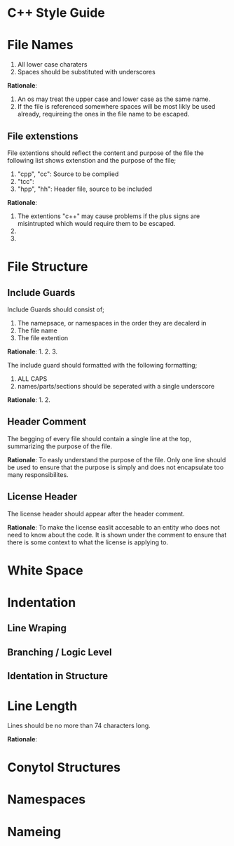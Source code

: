 C++ Style Guide
==========================================================================
File Names
==========================================================================
1. All lower case charaters
2. Spaces should be substituted with underscores

__Rationale__:
1. An os may treat the upper case and lower case as the same name.
2. If the file is referenced somewhere spaces will be most likly be used
already, requireing the ones in the file name to be escaped.

File extenstions
--------------------------------------------------------------------------
File extentions should reflect the content and purpose of the file the
following list shows extenstion and the purpose of the file;
1. "cpp", "cc": Source to be complied
2. "tcc":
3. "hpp", "hh": Header file, source to be included

__Rationale__:
1. The extentions "c++" may cause problems if the plus signs are
misintrupted which would require them to be escaped.
2.
3.

File Structure
==========================================================================
Include Guards
--------------------------------------------------------------------------
Include Guards should consist of;
1. The namepsace, or namespaces in the order they are decalerd in
2. The file name
3. The file extention

__Rationale__:
1. 
2. 
3. 

The include guard should formatted with the following formatting;
1. ALL CAPS
2. names/parts/sections should be seperated with a single underscore

__Rationale__:
1. 
2. 

Header Comment
--------------------------------------------------------------------------
The begging of every file should contain a single line at the top,
summarizing the purpose of the file.

__Rationale__:
To easly understand the purpose of the file. Only one line should be used
to ensure that the purpose is simply and does not encapsulate too many
responsibilites.

License Header
--------------------------------------------------------------------------
The license header should appear after the header comment.

__Rationale__:
To make the license easlit accesable to an entity who does not need to
know about the code. It is shown under the comment to ensure that there is
some context to what the license is applying to.

White Space
==========================================================================

Indentation
==========================================================================
Line Wraping
--------------------------------------------------------------------------

Branching / Logic Level
--------------------------------------------------------------------------

Identation in Structure
--------------------------------------------------------------------------

Line Length
==========================================================================
Lines should be no more than 74 characters long.

__Rationale__:


Conytol Structures
==========================================================================

Namespaces
==========================================================================

Nameing
==========================================================================
